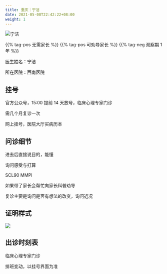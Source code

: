 ```yaml
---
title: 重庆｜宁洁
date: 2021-05-08T22:42:22+08:00
weight: 1
---
```


![宁洁](images/doctor/ning-jie.jpg)

{{% tag-pos 无需家长 %}} {{% tag-pos 可劝导家长 %}}
{{% tag-neg 观察期 1 年 %}}

医生姓名：宁洁

所在医院：西南医院

## 挂号

官方公众号，15:00 提前 14 天放号，临床心理专家门诊

需几个月复诊一次

网上挂号，医院大厅买病历本

## 问诊细节

进去后直接说目的，能懂

询问感受与打算

SCL90 MMPI

如果带了家长会帮忙向家长科普劝导

复诊主要是询问是否有想法的改变，询问近况

## 证明样式

![](images/doctor/ning-jie-zm.jpg)

## 出诊时刻表

临床心理专家门诊

排班变动，以挂号界面为准
